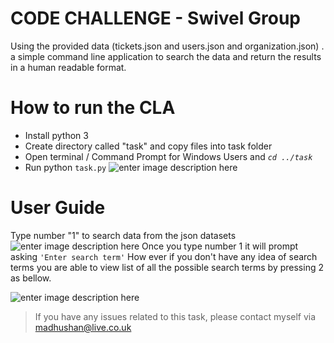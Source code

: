 # CODE CHALLENGE - Swivel Group
Using the provided data (tickets.json and users.json and organization.json) . a simple command line application to search the data and return the results in a human readable format.

# How to run the CLA

-   Install python 3
-   Create directory called "task" and copy files into task folder
-  Open terminal / Command Prompt for Windows Users and *`cd ../task`*
- Run python `task.py`
![enter image description here](https://i.ibb.co/yRQtZNF/screen1.png)

User Guide
=
Type number "1" to search data from the json datasets
![enter image description here](https://i.ibb.co/107Q6Ky/screen2.png)
Once you type number 1 it will prompt asking `'Enter search term'`
How ever if you don't have any idea of search terms you are able to view list of all the possible search terms by pressing 2 as bellow.
 
![enter image description here](https://i.ibb.co/XsQ93Nv/screen3.png)

> If you have any issues related to this task, please contact myself via madhushan@live.co.uk
